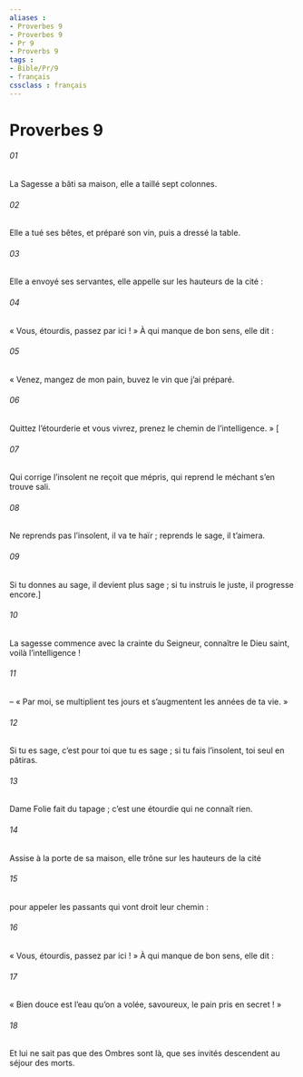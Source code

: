 ```yaml
---
aliases : 
- Proverbes 9
- Proverbes 9
- Pr 9
- Proverbs 9
tags : 
- Bible/Pr/9
- français
cssclass : français
---
```


# Proverbes 9

###### 01
La Sagesse a bâti sa maison,
elle a taillé sept colonnes.
###### 02
Elle a tué ses bêtes, et préparé son vin,
puis a dressé la table.
###### 03
Elle a envoyé ses servantes, elle appelle
sur les hauteurs de la cité :
###### 04
« Vous, étourdis, passez par ici ! »
À qui manque de bon sens, elle dit :
###### 05
« Venez, mangez de mon pain,
buvez le vin que j’ai préparé.
###### 06
Quittez l’étourderie et vous vivrez,
prenez le chemin de l’intelligence. »
[
###### 07
Qui corrige l’insolent ne reçoit que mépris,
qui reprend le méchant s’en trouve sali.
###### 08
Ne reprends pas l’insolent, il va te haïr ;
reprends le sage, il t’aimera.
###### 09
Si tu donnes au sage, il devient plus sage ;
si tu instruis le juste, il progresse encore.]
###### 10
La sagesse commence avec la crainte du Seigneur,
connaître le Dieu saint, voilà l’intelligence !
###### 11
– « Par moi, se multiplient tes jours
et s’augmentent les années de ta vie. »
###### 12
Si tu es sage, c’est pour toi que tu es sage ;
si tu fais l’insolent, toi seul en pâtiras.
###### 13
Dame Folie fait du tapage ;
c’est une étourdie qui ne connaît rien.
###### 14
Assise à la porte de sa maison,
elle trône sur les hauteurs de la cité
###### 15
pour appeler les passants
qui vont droit leur chemin :
###### 16
« Vous, étourdis, passez par ici ! »
À qui manque de bon sens, elle dit :
###### 17
« Bien douce est l’eau qu’on a volée,
savoureux, le pain pris en secret ! »
###### 18
Et lui ne sait pas que des Ombres sont là,
que ses invités descendent au séjour des morts.
